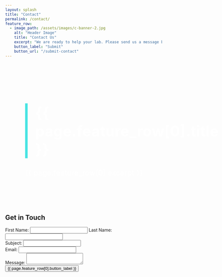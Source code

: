 ```yaml
---
layout: splash
title: "Contact"
permalink: /contact/
feature_row:
  - image_path: /assets/images/c-banner-2.jpg
    alt: "Header Image"
    title: "Contact Us"
    excerpt: "We are ready to help your lab. Please send us a message below describing your needs and we would be happy to schedule a video call consultation."
    button_label: "Submit"
    button_url: "/submit-contact"
---
```



<style>
  .color-line {
    height: 100%; /* Adjust the height as needed */
    position: absolute;
    left: 50%;
    top: 0;
    transform: translateX(-50%);
    width: 4px;
    background-color: #47e4e2;
  }

  .contact-info p {
    color: #ffffff; /* Set the font color to white */
  }
</style>

<div style="position: relative;">
  <div class="feature-row" style="background-image: url('{{ page.feature_row[0].image_path }}'); background-size: cover; background-position: center; display: flex;">
    <div class="header-content" style="flex-grow: 8; color: #ffffff; padding: 4rem; position: relative;">
      <h1 style="font-size: 3rem; margin-left: 2rem;">
        <span style="position: relative;">
          <span class="color-line" style="position: absolute; left: -2rem; top: 50%; transform: translateY(-50%); width: 8px; height: 100%; background-color: #47e4e2;"></span>
          {{ page.feature_row[0].title }}
        </span>
      </h1>
      <p style="font-size: 1.5rem;">{{ page.feature_row[0].excerpt }}</p>
    </div>
    <div class="contact-info" style="flex-grow: 2; display: flex; flex-direction: column; color: #ffffff; justify-content: flex-end; padding: 4rem; margin-left: auto;">
      <h2 style="font-size: 2rem; color: #ffffff; margin-bottom: 1rem;">Contact Info</h2>
      <div style="display: flex; align-items: center; margin-bottom: 1rem;">
        <svg xmlns="http://www.w3.org/2000/svg" color="#ffffff" width="30" height="30" viewBox="0 0 448 512">
          <path fill="#ffffff" d="M400 32H48C21.49 32 0 53.49 0 80v352c0 26.51 21.49 48 48 48h352c26.51 0 48-21.49 48-48V80c0-26.51-21.49-48-48-48zM178.117 262.104C87.429 196.287 88.353 196.121 64 177.167V152c0-13.255 10.745-24 24-24h272c13.255 0 24 10.745 24 24v25.167c-24.371 18.969-23.434 19.124-114.117 84.938-10.5 7.655-31.392 26.12-45.883 25.894-14.503.218-35.367-18.227-45.883-25.895zM384 217.775V360c0 13.255-10.745 24-24 24H88c-13.255 0-24-10.745-24-24V217.775c13.958 10.794 33.329 25.236 95.303 70.214 14.162 10.341 37.975 32.145 64.694 32.01 26.887.134 51.037-22.041 64.72-32.025 61.958-44.965 81.325-59.406 95.283-70.199z"/>
        </svg>
        <p style="margin: 0 0 0 0.5rem;">Catalyst Neuro <br>844 Rose Drive, <br> Benicia, CA 94510</p>
      </div>
      <div style="display: flex; align-items: center;">
        <svg xmlns="http://www.w3.org/2000/svg" width="30" height="30" viewBox="0 0 384 512">
          <path fill="#ffffff" d="M172.268 501.67C26.97 291.031 0 269.413 0 192 0 85.961 85.961 0 192 0s192 85.961 192 192c0 77.413-26.97 99.031-172.268 309.67-9.535 13.774-29.93 13.773-39.464 0zM192 272c44.183 0 80-35.817 80-80s-35.817-80-80-80-80 35.817-80 80 35.817 80 80 80z"/>
        </svg>
        <p style="margin: 0 0 0 0.5rem;">inquiry@catalystneuro.com</p>
      </div>
    </div>
  </div>
</div>

## Get in Touch

<form action="{{ page.feature_row[0].button_url }}" method="POST">
  <div>
    <label for="first_name">First Name:</label>
    <input type="text" id="first_name" name="first_name" required>
    <label for="last_name">Last Name:</label>
    <input type="text" id="last_name" name="last_name" required>
  </div>
  <div>
    <label for="subject">Subject:</label>
    <input type="text" id="subject" name="subject" required>
  </div>
  <div>
    <label for="email">Email:</label>
    <input type="email" id="email" name="email" required>
  </div>
  <div>
    <label for="message">Message:</label>
    <textarea id="message" name="message" required></textarea>
  </div>
  <div>
    <input type="submit" value="{{ page.feature_row[0].button_label }}">
  </div>
</form>